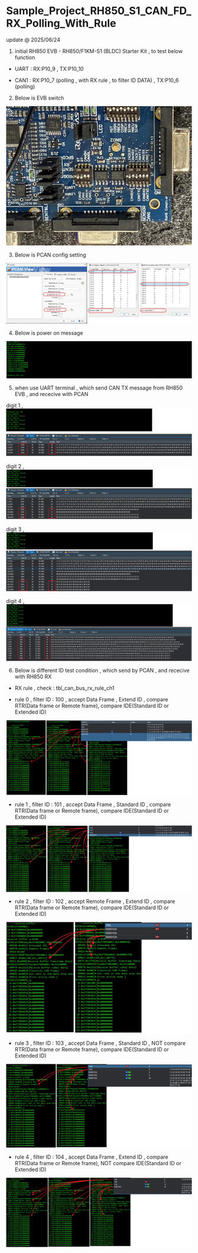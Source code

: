 # Sample_Project_RH850_S1_CAN_FD_RX_Polling_With_Rule

update @ 2025/06/24

1. initial RH850 EVB - RH850/F1KM-S1 (BLDC) Starter Kit , to test below function 

- UART : RX:P10_9 , TX:P10_10

- CAN1 : RX:P10_7 (polling , with RX rule , to filter ID DATA) , TX:P10_6 (polling)

2. Below is EVB switch

![image](https://github.com/released/Sample_Project_RH850_S1_CAN_FD_RX_Polling_With_Rule/blob/main/EVB_CAN_cfg.jpg)

3. Below is PCAN config setting 

![image](https://github.com/released/Sample_Project_RH850_S1_CAN_FD_RX_Polling_With_Rule/blob/main/PCAN_cfg.jpg)

4. Below is power on message

![image](https://github.com/released/Sample_Project_RH850_S1_CAN_FD_RX_Polling_With_Rule/blob/main/log_MCU_power_on.jpg)

5. when use UART terminal , which send CAN TX message from RH850 EVB , and rececive with PCAN


digit 1 , 
![image](https://github.com/released/Sample_Project_RH850_S1_CAN_FD_RX_Polling_With_Rule/blob/main/log_tx1.jpg)


digit 2 , 
![image](https://github.com/released/Sample_Project_RH850_S1_CAN_FD_RX_Polling_With_Rule/blob/main/log_tx2.jpg)


digit 3 , 
![image](https://github.com/released/Sample_Project_RH850_S1_CAN_FD_RX_Polling_With_Rule/blob/main/log_tx3.jpg)


digit 4 , 
![image](https://github.com/released/Sample_Project_RH850_S1_CAN_FD_RX_Polling_With_Rule/blob/main/log_tx4.jpg)


6. Below is different ID test condition , which send by PCAN , and rececive with RH850 RX

- RX rule , check : tbl_can_bus_rx_rule_ch1


- rule 0 , filter ID : 100 , accept Data Frame , Extend ID , compare RTR(Data frame or Remote frame), compare IDE(Standard ID or Extended ID)

![image](https://github.com/released/Sample_Project_RH850_S1_CAN_FD_RX_Polling_With_Rule/blob/main/rx_rule_0_ID_100.jpg)


- rule 1 , filter ID : 101 , accept Data Frame , Standard ID , compare RTR(Data frame or Remote frame), compare IDE(Standard ID or Extended ID)

![image](https://github.com/released/Sample_Project_RH850_S1_CAN_FD_RX_Polling_With_Rule/blob/main/rx_rule_1_ID_101.jpg)


- rule 2 , filter ID : 102 , accept Remote Frame , Extend ID , compare RTR(Data frame or Remote frame), compare IDE(Standard ID or Extended ID)

![image](https://github.com/released/Sample_Project_RH850_S1_CAN_FD_RX_Polling_With_Rule/blob/main/rx_rule_2_ID_102.jpg)


- rule 3 , filter ID : 103 , accept Data Frame , Standard ID , NOT compare RTR(Data frame or Remote frame), compare IDE(Standard ID or Extended ID)

![image](https://github.com/released/Sample_Project_RH850_S1_CAN_FD_RX_Polling_With_Rule/blob/main/rx_rule_3_ID_103.jpg)


- rule 4 , filter ID : 104 , accept Data Frame , Extend ID , compare RTR(Data frame or Remote frame), NOT compare IDE(Standard ID or Extended ID)

![image](https://github.com/released/Sample_Project_RH850_S1_CAN_FD_RX_Polling_With_Rule/blob/main/rx_rule_4_ID_104.jpg)


